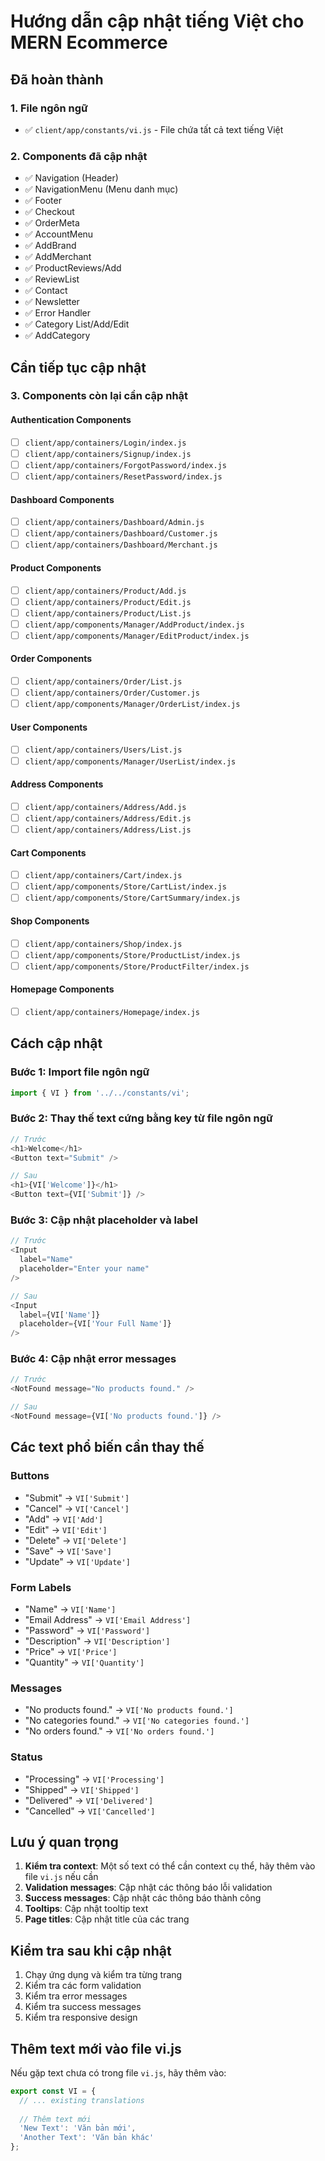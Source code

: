 # Hướng dẫn cập nhật tiếng Việt cho MERN Ecommerce

## Đã hoàn thành

### 1. File ngôn ngữ
- ✅ `client/app/constants/vi.js` - File chứa tất cả text tiếng Việt

### 2. Components đã cập nhật
- ✅ Navigation (Header)
- ✅ NavigationMenu (Menu danh mục)
- ✅ Footer
- ✅ Checkout
- ✅ OrderMeta
- ✅ AccountMenu
- ✅ AddBrand
- ✅ AddMerchant
- ✅ ProductReviews/Add
- ✅ ReviewList
- ✅ Contact
- ✅ Newsletter
- ✅ Error Handler
- ✅ Category List/Add/Edit
- ✅ AddCategory

## Cần tiếp tục cập nhật

### 3. Components còn lại cần cập nhật

#### Authentication Components
- [ ] `client/app/containers/Login/index.js`
- [ ] `client/app/containers/Signup/index.js`
- [ ] `client/app/containers/ForgotPassword/index.js`
- [ ] `client/app/containers/ResetPassword/index.js`

#### Dashboard Components
- [ ] `client/app/containers/Dashboard/Admin.js`
- [ ] `client/app/containers/Dashboard/Customer.js`
- [ ] `client/app/containers/Dashboard/Merchant.js`

#### Product Components
- [ ] `client/app/containers/Product/Add.js`
- [ ] `client/app/containers/Product/Edit.js`
- [ ] `client/app/containers/Product/List.js`
- [ ] `client/app/components/Manager/AddProduct/index.js`
- [ ] `client/app/components/Manager/EditProduct/index.js`

#### Order Components
- [ ] `client/app/containers/Order/List.js`
- [ ] `client/app/containers/Order/Customer.js`
- [ ] `client/app/components/Manager/OrderList/index.js`

#### User Components
- [ ] `client/app/containers/Users/List.js`
- [ ] `client/app/components/Manager/UserList/index.js`

#### Address Components
- [ ] `client/app/containers/Address/Add.js`
- [ ] `client/app/containers/Address/Edit.js`
- [ ] `client/app/containers/Address/List.js`

#### Cart Components
- [ ] `client/app/containers/Cart/index.js`
- [ ] `client/app/components/Store/CartList/index.js`
- [ ] `client/app/components/Store/CartSummary/index.js`

#### Shop Components
- [ ] `client/app/containers/Shop/index.js`
- [ ] `client/app/components/Store/ProductList/index.js`
- [ ] `client/app/components/Store/ProductFilter/index.js`

#### Homepage Components
- [ ] `client/app/containers/Homepage/index.js`

## Cách cập nhật

### Bước 1: Import file ngôn ngữ
```javascript
import { VI } from '../../constants/vi';
```

### Bước 2: Thay thế text cứng bằng key từ file ngôn ngữ
```javascript
// Trước
<h1>Welcome</h1>
<Button text="Submit" />

// Sau
<h1>{VI['Welcome']}</h1>
<Button text={VI['Submit']} />
```

### Bước 3: Cập nhật placeholder và label
```javascript
// Trước
<Input 
  label="Name"
  placeholder="Enter your name"
/>

// Sau
<Input 
  label={VI['Name']}
  placeholder={VI['Your Full Name']}
/>
```

### Bước 4: Cập nhật error messages
```javascript
// Trước
<NotFound message="No products found." />

// Sau
<NotFound message={VI['No products found.']} />
```

## Các text phổ biến cần thay thế

### Buttons
- "Submit" → `VI['Submit']`
- "Cancel" → `VI['Cancel']`
- "Add" → `VI['Add']`
- "Edit" → `VI['Edit']`
- "Delete" → `VI['Delete']`
- "Save" → `VI['Save']`
- "Update" → `VI['Update']`

### Form Labels
- "Name" → `VI['Name']`
- "Email Address" → `VI['Email Address']`
- "Password" → `VI['Password']`
- "Description" → `VI['Description']`
- "Price" → `VI['Price']`
- "Quantity" → `VI['Quantity']`

### Messages
- "No products found." → `VI['No products found.']`
- "No categories found." → `VI['No categories found.']`
- "No orders found." → `VI['No orders found.']`

### Status
- "Processing" → `VI['Processing']`
- "Shipped" → `VI['Shipped']`
- "Delivered" → `VI['Delivered']`
- "Cancelled" → `VI['Cancelled']`

## Lưu ý quan trọng

1. **Kiểm tra context**: Một số text có thể cần context cụ thể, hãy thêm vào file `vi.js` nếu cần
2. **Validation messages**: Cập nhật các thông báo lỗi validation
3. **Success messages**: Cập nhật các thông báo thành công
4. **Tooltips**: Cập nhật tooltip text
5. **Page titles**: Cập nhật title của các trang

## Kiểm tra sau khi cập nhật

1. Chạy ứng dụng và kiểm tra từng trang
2. Kiểm tra các form validation
3. Kiểm tra error messages
4. Kiểm tra success messages
5. Kiểm tra responsive design

## Thêm text mới vào file vi.js

Nếu gặp text chưa có trong file `vi.js`, hãy thêm vào:

```javascript
export const VI = {
  // ... existing translations
  
  // Thêm text mới
  'New Text': 'Văn bản mới',
  'Another Text': 'Văn bản khác'
};
``` 
